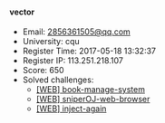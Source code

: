 #### vector  

* Email: 2856361505@qq.com  
* University: cqu  
* Register Time: 2017-05-18 13:32:37  
* Register IP: 113.251.218.107  
* Score: 650  
* Solved challenges: 
  * [[WEB] book-manage-system](https://github.com/SniperOJ/Challenges/blob/master/web/book-manage-system.json)  
  * [[WEB] sniperOJ-web-browser](https://github.com/SniperOJ/Challenges/blob/master/web/sniperOJ-web-browser.json)  
  * [[WEB] inject-again](https://github.com/SniperOJ/Challenges/blob/master/web/inject-again.json)  
